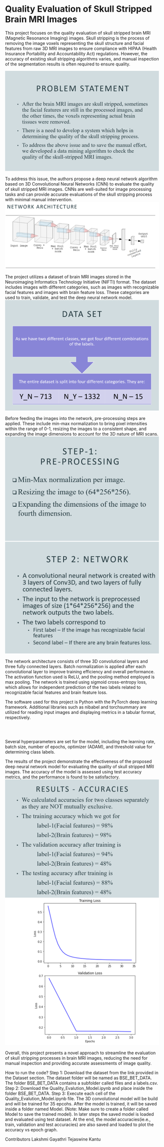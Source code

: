 # Quality Evaluation of Skull Stripped Brain MRI Images

This project focuses on the quality evaluation of skull stripped brain MRI (Magnetic Resonance Imaging) images. Skull stripping is the process of removing the image voxels representing the skull structure and facial features from raw 3D MRI images to ensure compliance with HIPAA (Health Insurance Portability and Accountability Act) regulations. However, the accuracy of existing skull stripping algorithms varies, and manual inspection of the segmentation results is often required to ensure quality.

![alt text](img/p1.png)

To address this issue, the authors propose a deep neural network algorithm based on 3D Convolutional Neural Networks (CNN) to evaluate the quality of skull stripped MRI images. CNNs are well-suited for image processing tasks and can provide accurate evaluations of the skull stripping process with minimal manual intervention.
![alt text](img/p6.png)

The project utilizes a dataset of brain MRI images stored in the Neuroimaging Informatics Technology Initiative (NIFTI) format. The dataset includes images with different categories, such as images with recognizable facial features and images with brain feature loss. These categories are used to train, validate, and test the deep neural network model.
![alt text](img/p2.png)

Before feeding the images into the network, pre-processing steps are applied. These include min-max normalization to bring pixel intensities within the range of 0-1, resizing the images to a consistent shape, and expanding the image dimensions to account for the 3D nature of MRI scans.
![alt text](img/p4.png)
![alt text](img/p5.png)


The network architecture consists of three 3D convolutional layers and three fully connected layers. Batch normalization is applied after each convolutional layer to improve training efficiency and overall performance. The activation function used is ReLU, and the pooling method employed is max pooling. The network is trained using sigmoid cross-entropy loss, which allows for independent prediction of the two labels related to recognizable facial features and brain feature loss.

The software used for this project is Python with the PyTorch deep learning framework. Additional libraries such as nibabel and torchsummary are utilized for reading input images and displaying metrics in a tabular format, respectively.

<br>

</br>

Several hyperparameters are set for the model, including the learning rate, batch size, number of epochs, optimizer (ADAM), and threshold value for determining class labels.

The results of the project demonstrate the effectiveness of the proposed deep neural network model for evaluating the quality of skull stripped MRI images. The accuracy of the model is assessed using test accuracy metrics, and the performance is found to be satisfactory.
![alt text](img/p9.png)
![alt text](img/p10.png)

Overall, this project presents a novel approach to streamline the evaluation of skull stripping processes in brain MRI images, reducing the need for manual inspection and providing accurate assessments of image quality.


How to run the code?
Step 1: Download the dataset from the link provided in the Dataset section. The dataset folder will be named as BSE_BET_DATA. The folder BSE_BET_DATA contains a subfolder called files and a labels.csv.
Step 2: Download the Quality_Evalution_Model.ipynb and place inside the folder BSE_BET_DATA.
Step 3: Execute each cell of the Quality_Evalution_Model.ipynb file. The 3D convolutional model will be build and will be trained for 35 epcohs. After the model is trained, it will be saved inside a folder named Model. (Note: Make sure to create a folder called Model to save the trained model). In later steps the saved model is loaded and evaluated using test dataset.
At the end, the model accuracies(ie.e., train, validation and test accuracies) are also saved and loaded to plot the accuracy vs epoch graph.

Contributors
Lakshmi Gayathri
Tejaswine Kantu

